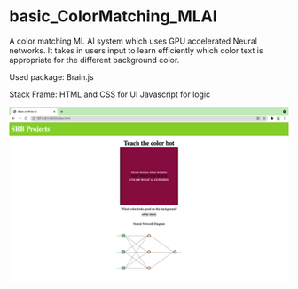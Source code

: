 # basic_ColorMatching_MLAI
A color matching ML AI system which uses GPU accelerated Neural networks. It takes in users input to learn efficiently which color text is appropriate for the different background color.

Used package:
Brain.js

Stack Frame:
HTML and CSS for UI
Javascript for logic

<img src = "assets/project_image.png">